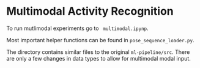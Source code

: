# Multimodal Activity Recognition

To run mutlimodal experiments go to ` multimodal.ipynp`.

Most important helper functions can be found in `pose_sequence_loader.py`.

The directory contains similar files to the original `ml-pipeline/src`. There are only a few changes in data types to allow for multimodal modal input.
